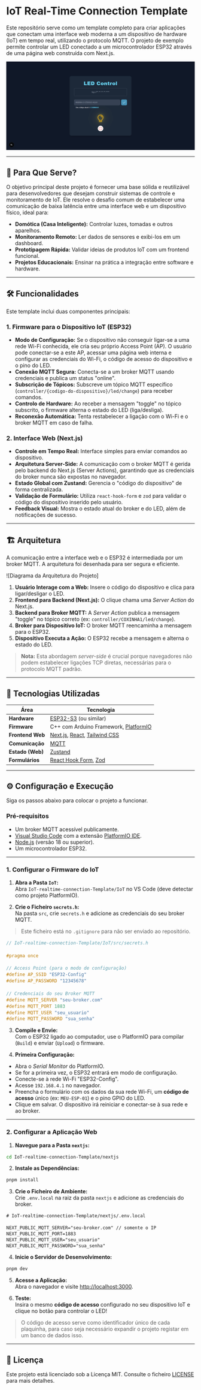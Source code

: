 # IoT Real-Time Connection Template

Este repositório serve como um template completo para criar aplicações que conectam uma interface web moderna a um dispositivo de hardware (IoT) em tempo real, utilizando o protocolo MQTT. O projeto de exemplo permite controlar um LED conectado a um microcontrolador ESP32 através de uma página web construída com Next.js.

![Demonstração da Interface Web](/docs/web-image.png)

---

## 🎯 Para Que Serve?

O objetivo principal deste projeto é fornecer uma base sólida e reutilizável para desenvolvedores que desejam construir sistemas de controle e monitoramento de IoT. Ele resolve o desafio comum de estabelecer uma comunicação de baixa latência entre uma interface web e um dispositivo físico, ideal para:

- **Domótica (Casa Inteligente):** Controlar luzes, tomadas e outros aparelhos.
- **Monitoramento Remoto:** Ler dados de sensores e exibi-los em um dashboard.
- **Prototipagem Rápida:** Validar ideias de produtos IoT com um frontend funcional.
- **Projetos Educacionais:** Ensinar na prática a integração entre software e hardware.

---

## 🛠️ Funcionalidades

Este template inclui duas componentes principais:

### 1. Firmware para o Dispositivo IoT (ESP32)

- **Modo de Configuração:** Se o dispositivo não conseguir ligar-se a uma rede Wi-Fi conhecida, ele cria seu próprio Access Point (AP). O usuário pode conectar-se a este AP, acessar uma página web interna e configurar as credenciais do Wi-Fi, o código de acesso do dispositivo e o pino do LED.
- **Conexão MQTT Segura:** Conecta-se a um broker MQTT usando credenciais e publica um status "online".
- **Subscrição de Tópicos:** Subscreve um tópico MQTT específico (`controller/{codigo-do-dispositivo}/led/change`) para receber comandos.
- **Controlo de Hardware:** Ao receber a mensagem "toggle" no tópico subscrito, o firmware alterna o estado do LED (liga/desliga).
- **Reconexão Automática:** Tenta restabelecer a ligação com o Wi-Fi e o broker MQTT em caso de falha.

### 2. Interface Web (Next.js)

- **Controle em Tempo Real:** Interface simples para enviar comandos ao dispositivo.
- **Arquitetura Server-Side:** A comunicação com o broker MQTT é gerida pelo backend do Next.js (Server Actions), garantindo que as credenciais do broker nunca são expostas no navegador.
- **Estado Global com Zustand:** Gerencia o "código do dispositivo" de forma centralizada.
- **Validação de Formulário:** Utiliza `react-hook-form` e `zod` para validar o código do dispositivo inserido pelo usuário.
- **Feedback Visual:** Mostra o estado atual do broker e do LED, além de notificações de sucesso.

---

## 🏗️ Arquitetura

A comunicação entre a interface web e o ESP32 é intermediada por um broker MQTT. A arquitetura foi desenhada para ser segura e eficiente.

![Diagrama da Arquitetura do Projeto]

1. **Usuário Interage com a Web:** Insere o código do dispositivo e clica para ligar/desligar o LED.
2. **Frontend para Backend (Next.js):** O clique chama uma *Server Action* do Next.js.
3. **Backend para Broker MQTT:** A *Server Action* publica a mensagem "toggle" no tópico correto (ex: `controller/COXINHA1/led/change`).
4. **Broker para Dispositivo IoT:** O broker MQTT reencaminha a mensagem para o ESP32.
5. **Dispositivo Executa a Ação:** O ESP32 recebe a mensagem e alterna o estado do LED.

> **Nota:** Esta abordagem *server-side* é crucial porque navegadores não podem estabelecer ligações TCP diretas, necessárias para o protocolo MQTT padrão.

---

## 🚀 Tecnologias Utilizadas

| Área             | Tecnologia                                                                 |
|------------------|----------------------------------------------------------------------------|
| **Hardware**     | [ESP32-S3](https://docs.espressif.com/projects/esp-dev-kits/en/latest/esp32s3/esp32-s3-devkitc-1/index.html) (ou similar)                                                      |
| **Firmware**     | C++ com Arduino Framework, [PlatformIO](https://platformio.org/)                                      |
| **Frontend Web** | [Next.js](https://nextjs.org/), [React](https://react.dev/), [Tailwind CSS](https://tailwindcss.com/) |
| **Comunicação**  | [MQTT](https://mqtt.org/)                                                  |
| **Estado (Web)** | [Zustand](https://zustand-demo.pmnd.rs/)                                   |
| **Formulários**  | [React Hook Form](https://react-hook-form.com/), [Zod](https://zod.dev/)   |

---

## ⚙️ Configuração e Execução

Siga os passos abaixo para colocar o projeto a funcionar.

### Pré-requisitos

- Um broker MQTT acessível publicamente.
- [Visual Studio Code](https://code.visualstudio.com/) com a extensão [PlatformIO IDE](https://platformio.org/platformio-ide).
- [Node.js](https://nodejs.org/) (versão 18 ou superior).
- Um microcontrolador ESP32.

---

### 1. Configurar o Firmware do IoT

1. **Abra a Pasta `IoT`:**  
  Abra `IoT-realtime-connection-Template/IoT` no VS Code (deve detectar como projeto PlatformIO).

2. **Crie o Ficheiro `secrets.h`:**  
  Na pasta `src`, crie `secrets.h` e adicione as credenciais do seu broker MQTT.  
  > Este ficheiro está no `.gitignore` para não ser enviado ao repositório.

  ```cpp
  // IoT-realtime-connection-Template/IoT/src/secrets.h

  #pragma once

  // Access Point (para o modo de configuração)
  #define AP_SSID "ESP32-Config"
  #define AP_PASSWORD "12345678"

  // Credenciais do seu Broker MQTT
  #define MQTT_SERVER "seu-broker.com"
  #define MQTT_PORT 1883
  #define MQTT_USER "seu_usuario"
  #define MQTT_PASSWORD "sua_senha"
  ```

3. **Compile e Envie:**  
  Com o ESP32 ligado ao computador, use o PlatformIO para compilar (`Build`) e enviar (`Upload`) o firmware.

4. **Primeira Configuração:**  
  - Abra o *Serial Monitor* do PlatformIO.
  - Se for a primeira vez, o ESP32 entrará em modo de configuração.
  - Conecte-se à rede Wi-Fi "ESP32-Config".
  - Acesse `192.168.4.1` no navegador.
  - Preencha o formulário com os dados da sua rede Wi-Fi, um **código de acesso** único (ex: `MEU-ESP-01`) e o pino GPIO do LED.
  - Clique em salvar. O dispositivo irá reiniciar e conectar-se à sua rede e ao broker.

---

### 2. Configurar a Aplicação Web

1. **Navegue para a Pasta `nextjs`:**

  ```bash
  cd IoT-realtime-connection-Template/nextjs
  ```

2. **Instale as Dependências:**

  ```bash
  pnpm install
  ```

3. **Crie o Ficheiro de Ambiente:**  
  Crie `.env.local` na raiz da pasta `nextjs` e adicione as credenciais do broker.

  ```env
  # IoT-realtime-connection-Template/nextjs/.env.local

  NEXT_PUBLIC_MQTT_SERVER="seu-broker.com" // somente o IP
  NEXT_PUBLIC_MQTT_PORT=1883
  NEXT_PUBLIC_MQTT_USER="seu_usuario"
  NEXT_PUBLIC_MQTT_PASSWORD="sua_senha"
  ```

4. **Inicie o Servidor de Desenvolvimento:**

  ```bash
  pnpm dev
  ```

5. **Acesse a Aplicação:**  
  Abra o navegador e visite [http://localhost:3000](http://localhost:3000).

6. **Teste:**  
  Insira o mesmo **código de acesso** configurado no seu dispositivo IoT e clique no botão para controlar o LED!
  > O código de acesso serve como identificador único de cada plaquinha, para caso seja necessário expandir o projeto registar em um banco de dados isso.

---

## 📜 Licença

Este projeto está licenciado sob a Licença MIT. Consulte o ficheiro [LICENSE](LICENSE) para mais detalhes.

